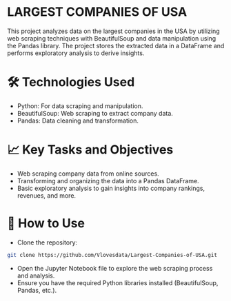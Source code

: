 # LARGEST COMPANIES OF USA
This project analyzes data on the largest companies in the USA by utilizing web scraping techniques with BeautifulSoup and data manipulation using the Pandas library. The project stores the extracted data in a DataFrame and performs exploratory analysis to derive insights.


# 🛠️ Technologies Used
- Python: For data scraping and manipulation.
- BeautifulSoup: Web scraping to extract company data.
- Pandas: Data cleaning and transformation.


# 📈 Key Tasks and Objectives
- Web scraping company data from online sources.
- Transforming and organizing the data into a Pandas DataFrame.
- Basic exploratory analysis to gain insights into company rankings, revenues, and more.

# 🚀 How to Use
- Clone the repository:
``` bash
git clone https://github.com/Vlovesdata/Largest-Companies-of-USA.git
```
- Open the Jupyter Notebook file to explore the web scraping process and analysis.
- Ensure you have the required Python libraries installed (BeautifulSoup, Pandas, etc.).
